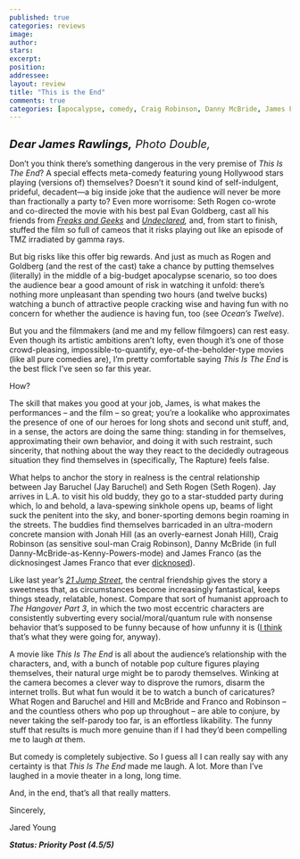 ```yaml
---
published: true
categories: reviews
image:
author: 
stars: 
excerpt: 
position: 
addressee: 
layout: review
title: "This is the End"
comments: true
categories: [apocalypse, comedy, Craig Robinson, Danny McBride, James Franco, Jay Baruchel, Letters, Seth Rogan]
---
```

<div><p><span class="full-image-block ssNonEditable"><span><a href="/letters/2013/6/12/this-is-the-end.html"><img src="http://static.squarespace.com/static/5005f6bcc4aa41161b33e89e/5329cf1fe4b07c068ebf74de/5329cf1fe4b07c068ebf7859/1371052893523/this-is-the-end.jpg" alt="" /></a></span></span></p>
<p><em style="font-size:120%;"><span style="font-size:120%;"><strong>Dear James Rawlings,</strong> Photo Double, </span></em></p>
<p>Don&rsquo;t you think there&rsquo;s something dangerous in the very premise of <em>This Is The End</em>? A special effects meta-comedy featuring young Hollywood stars playing (versions of) themselves? Doesn&rsquo;t it sound kind of self-indulgent, prideful, decadent&mdash;a big inside joke that the audience will never be more than fractionally a party to? Even more worrisome: Seth Rogen co-wrote and co-directed the movie with his best pal<em> </em>Evan Goldberg, cast all his friends from <a href="http://movies.netflix.com/WiMovie/Freaks_and_Geeks/70253797?trkid=1889703"><em>Freaks and Geeks</em></a> and <a href="http://movies.netflix.com/WiMovie/Undeclared/70253798?trkid=1889703"><em>Undeclared</em></a><em>,</em> and, from start to finish, stuffed the film so full of cameos that it risks playing out like an episode of TMZ irradiated by gamma rays.</p>
<p>But big risks like this offer big rewards. And just as much as Rogen and Goldberg (and the rest of the cast) take a chance by putting themselves (literally) in the middle of a big-budget apocalypse scenario, so too does the audience bear a good amount of risk in watching it unfold: there&rsquo;s nothing more unpleasant than spending two hours (and twelve bucks) watching a bunch of attractive people cracking wise and having fun with no concern for whether the audience is having fun, too (see <em>Ocean&rsquo;s Twelve</em>).</p>
<p>But you and the filmmakers (and me and my fellow filmgoers) can rest easy. Even though its artistic ambitions aren&rsquo;t lofty, even though it&rsquo;s one of those crowd-pleasing, impossible-to-quantify, eye-of-the-beholder-type movies (like all pure comedies are), I&rsquo;m pretty comfortable saying <em>This Is The End</em> is the best flick I&rsquo;ve seen so far this year.</p>
<p>How?</p>
<p>The skill that makes you good at your job, James, is what makes the performances &ndash; and the film &ndash; so great; you&rsquo;re a lookalike who approximates the presence of one of our heroes for long shots and second unit stuff, and, in a sense, the actors are doing the same thing: standing in for themselves, approximating their own behavior, and doing it with such restraint, such sincerity, that nothing about the way they react to the decidedly outrageous situation they find themselves in (specifically, The Rapture) feels false.</p>
<p>What helps to anchor the story in realness is the central relationship between Jay Baruchel (Jay Baruchel) and Seth Rogen (Seth Rogen). Jay arrives in L.A. to visit his old buddy, they go to a star-studded party during which, lo and behold, a lava-spewing sinkhole opens up, beams of light suck the penitent into the sky, and boner-sporting demons begin roaming in the streets. The buddies find themselves barricaded in an ultra-modern concrete mansion with Jonah Hill (as an overly-earnest Jonah Hill), Craig Robinson (as sensitive soul-man Craig Robinson), Danny McBride (in full Danny-McBride-as-Kenny-Powers-mode) and James Franco (as the dicknosingest James Franco that ever <a href="http://filmdrunk.uproxx.com/2011/01/james-franco-refers-to-himself-in-the-third-person-now">dicknosed</a>).&nbsp;</p>
<p>Like last year&rsquo;s <a href="/letters/2012/3/15/sxsw-postcard-21-jump-street.html"><em>21 Jump Street</em></a>, the central friendship gives the story a sweetness that, as circumstances become increasingly fantastical, keeps things steady, relatable, honest. Compare that sort of humanist approach to <em>The Hangover Part 3</em>, in which the two most eccentric characters are consistently subverting every social/moral/quantum rule with nonsense behavior that&rsquo;s supposed to be funny because of how unfunny it is (<a href="/letters/2013/5/24/the-hangover-part-3.html">I think</a> that&rsquo;s what they were going for, anyway).</p>
<p>A movie like <em>This Is The End</em> is all about the audience&rsquo;s relationship with the characters, and, with a bunch of notable pop culture figures playing themselves, their natural urge might be to parody themselves. Winking at the camera becomes a clever way to disprove the rumors, disarm the internet trolls. But what fun would it be to watch a bunch of caricatures? What Rogen and Baruchel and Hill and McBride and Franco and Robinson &ndash; and the countless others who pop up throughout &ndash; are able to conjure, by never taking the self-parody too far, is an effortless likability. The funny stuff that results is much more genuine than if I had they&rsquo;d been compelling me to laugh <em>at</em> them.&nbsp;</p>
<p>But comedy is completely subjective. So I guess all I can really say with any certainty is that <em>This Is The End</em> made me laugh. A lot. More than I&rsquo;ve laughed in a movie theater in a long, long time.&nbsp; &nbsp;</p>
<p>And, in the end, that&rsquo;s all that really matters.</p>
<p>Sincerely,</p>
<p>Jared Young</p>
<p><strong><em>Status: Priority Post</em><em> (4.5/5</em><em>)</em></strong></p></div>
